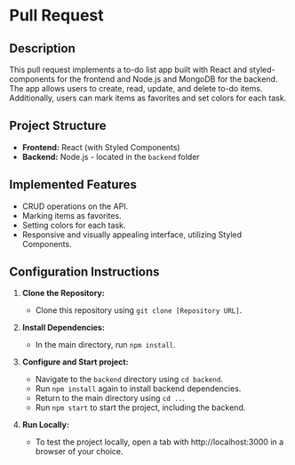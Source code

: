 # Pull Request

## Description

This pull request implements a to-do list app built with React and styled-components for the frontend and Node.js and MongoDB for the backend. The app allows users to create, read, update, and delete to-do items. Additionally, users can mark items as favorites and set colors for each task.

## Project Structure

- **Frontend:** React (with Styled Components)
- **Backend:** Node.js - located in the `backend` folder

## Implemented Features

- CRUD operations on the API.
- Marking items as favorites.
- Setting colors for each task.
- Responsive and visually appealing interface, utilizing Styled Components.

## Configuration Instructions

1. **Clone the Repository:**
   - Clone this repository using `git clone [Repository URL]`.

2. **Install Dependencies:**
   - In the main directory, run `npm install`.

3. **Configure and Start project:**
   - Navigate to the `backend` directory using `cd backend`.
   - Run `npm install` again to install backend dependencies.
   - Return to the main directory using `cd ..`.
   - Run `npm start` to start the project, including the backend.

4. **Run Locally:**
   - To test the project locally, open a tab with http://localhost:3000 in a browser of your choice.